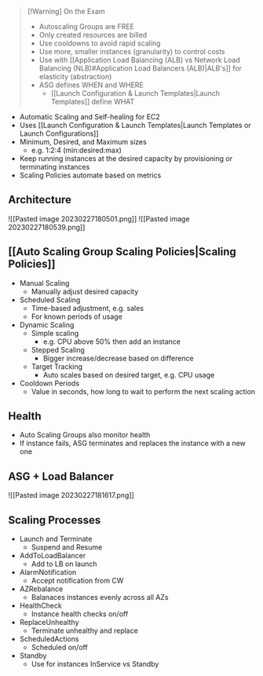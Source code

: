 >[!Warning] On the Exam
> - Autoscaling Groups are FREE
> - Only created resources are billed
> - Use cooldowns to avoid rapid scaling
> - Use more, smaller instances (granularity) to control costs
> - Use with [[Application Load Balancing (ALB) vs Network Load Balancing (NLB)#Application Load Balancers (ALB)|ALB's]] for elasticity (abstraction)
> - ASG defines WHEN and WHERE
> 	- [[Launch Configuration & Launch Templates|Launch Templates]] define WHAT

- Automatic Scaling and Self-healing for EC2
- Uses [[Launch Configuration & Launch Templates|Launch Templates or Launch Configurations]]
- Minimum, Desired, and Maximum sizes
	- e.g. 1:2:4 (min:desired:max)
- Keep running instances at the desired capacity by provisioning or terminating instances
- Scaling Policies automate based on metrics

## Architecture

![[Pasted image 20230227180501.png]]
![[Pasted image 20230227180539.png]]

## [[Auto Scaling Group Scaling Policies|Scaling Policies]]

- Manual Scaling
	- Manually adjust desired capacity
- Scheduled Scaling
	- Time-based adjustment, e.g. sales
	- For known periods of usage
- Dynamic Scaling
	- Simple scaling
		- e.g. CPU above 50% then add an instance
	- Stepped Scaling
		- Bigger increase/decrease based on difference
	- Target Tracking
		- Auto scales based on desired target, e.g. CPU usage
- Cooldown Periods
	- Value in seconds, how long to wait to perform the next scaling action

## Health

- Auto Scaling Groups also monitor health
- If instance fails, ASG terminates and replaces the instance with a new one

## ASG + Load Balancer

![[Pasted image 20230227181617.png]]

## Scaling Processes

- Launch and Terminate
	- Suspend and Resume
- AddToLoadBalancer
	- Add to LB on launch
- AlarmNotification
	- Accept notification from CW
- AZRebalance
	- Balanaces instances evenly across all AZs
- HealthCheck
	- Instance health checks on/off
- ReplaceUnhealthy
	- Terminate unhealthy and replace
- ScheduledActions
	- Scheduled on/off
- Standby
	- Use for instances InService vs Standby